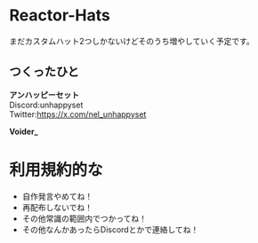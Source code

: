 # Reactor-Hats
まだカスタムハット2つしかないけどそのうち増やしていく予定です。
## つくったひと
**アンハッピーセット**  
Discord:unhappyset  
Twitter:https://x.com/nel_unhappyset

**Voider_**  
# 利用規約的な
- 自作発言やめてね！
- 再配布しないでね！
- その他常識の範囲内でつかってね！
- その他なんかあったらDiscordとかで連絡してね！